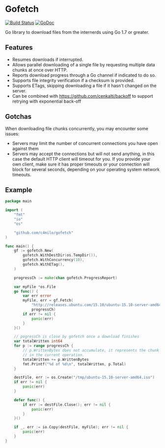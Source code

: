 # Gofetch
[![Build Status](https://travis-ci.org/c4milo/gofetch.svg?branch=master)](https://travis-ci.org/c4milo/gofetch)
[![GoDoc](https://godoc.org/github.com/c4milo/gofetch?status.svg)](https://godoc.org/github.com/c4milo/gofetch)

Go library to download files from the internerds using Go 1.7 or greater.

## Features

* Resumes downloads if interrupted.
* Allows parallel downloading of a single file by requesting multiple data chunks at once over HTTP.
* Reports download progress through a Go channel if indicated to do so.
* Supports file integrity verification if a checksum is provided.
* Supports ETags, skipping downloading a file if it hasn't changed on the server.
* Can be combined with https://github.com/cenkalti/backoff to support retrying with exponential back-off

## Gotchas
When downloading file chunks concurrently, you may encounter some issues:

* Servers may limit the number of concurrent connections you have open against them
* Servers may accept the connections but will not send anything, in this case the default HTTP client will timeout for you.
If you provide your own client, make sure it has proper timeouts or your connection will block for several seconds, depending
on your operating system network timeouts.

## Example

```go
package main

import (
	"fmt"
	"io"
	"os"

	"github.com/c4milo/gofetch"
)

func main() {
	gf := gofetch.New(
		gofetch.WithDestDir(os.TempDir()),
		gofetch.WithConcurrency(10),
		gofetch.WithETag(),
	)

	progressCh := make(chan gofetch.ProgressReport)

	var myFile *os.File
	go func() {
		var err error
		myFile, err = gf.Fetch(
			"http://releases.ubuntu.com/15.10/ubuntu-15.10-server-amd64.iso",
			progressCh)
		if err != nil {
			panic(err)
		}
	}()

	// pogressCh is close by gofetch once a download finishes
	var totalWritten int64
	for p := range progressCh {
		// p.WrittenBytes does not accumulate, it represents the chunk size written
		// in the current operation.
		totalWritten += p.WrittenBytes
		fmt.Printf("%d of %d\n", totalWritten, p.Total)
	}

	destFile, err := os.Create("/tmp/ubuntu-15.10-server-amd64.iso")
	if err != nil {
		panic(err)
	}

	defer func() {
		if err := destFile.Close(); err != nil {
			panic(err)
		}
	}()

	if _, err := io.Copy(destFile, myFile); err != nil {
		panic(err)
	}
}
```
